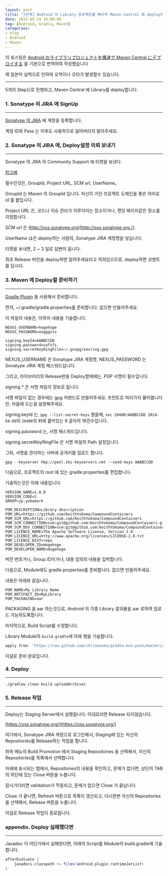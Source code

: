```yaml
---
layout: post
title: "[번역] Android 의 Library 프로젝트를 빠르게 Maven Central 에 deploy하기"
date: 2015-05-24 18:00:00
tag: [Android, Gradle, Maven]
categories:
- blog
- Android
- Maven
---
```


이 포스팅은 [Android のライブラリプロジェクトを爆速で Maven Central にデプロイする](http://qiita.com/KeithYokoma/items/e9ee24e7f6a62623f2fb) 을 기본으로 번역하여 작성했습니다

제 일본어 실력으로 인하여 오역이나 오타가 발생할수 있습니다.

<!--more-->

- - -

5개의 Step으로 진행되고, Maven Central 에 Library를 deploy합니다.

### 1. Sonatype 의 JIRA 에 SignUp

- - -

[Sonatype 의 JIRA](https://issues.sonatype.org/secure/Dashboard.jspa) 에 계정을 등록합니다.

계정 ID와 Pass 는 이후도 사용하므로 잃어버리지 말아주세요.

### 2. Sonatype 의 JIRA 에, Deploy설정 의뢰 보내기

- - -

Sonatype 의 JIRA 의 Community Support 에 티켓을 보낸다.

[참고예](https://issues.sonatype.org/browse/OSSRH-8601)

필수인것은, GroupId, Project URL, SCM url, UserName。

GroupId 는 Maven 의 GroupId 입니다. 자신이 가진 프로젝트 도메인을 좋은 의미로 id 를 붙입시다.

Project URL 은, 코드나 이슈 관리가 이루어지는 장소이거나, 랜딩 페이지같은 장소를 지정합시다.

SCM url 은 (http://oss.sonatype.org)[http://oss.sonatype.org./].

UserName は은 deploy하는 사람의, Sonatype JIRA 계정명을 넣습니다.

티켓을 보내면, 2 ~ 3 일로 답변이 옵니다.

최초 Release 버전을 deploy하면 알려주세요라고 적혀있으므로, deploy하면 코멘트를 답시다.

### 3. Maven 에 Deploy할 준비하기

- - -

[Gradle Plugin](https://github.com/chrisbanes/gradle-mvn-push) 을 사용해서 준비합니다.

먼저, ~/.gradle/gradle.properties를 준비합니다. 없으면 만들어주세요.

이 파일의 내용은, 이하의 내용을 기술합니다.

```
NEXUS_USERNAME=hogehoge
NEXUS_PASSWORD=oogggsss

signing.keyId=AABBCCDD
signing.password=safsfs
signing.secretKeyRingFile=~/.gnupg/secring.gpg
```

NEXUS_USERNAME 은 Sonatype JIRA 계정명, NEXUS_PASSWORD 는 Sonatype JIRA 계정 패스워드입니다.

그리고, 라이브러리의 Release판을 Deploy할때에는, PGP 서명이 필수입니다.

signing.* 은 서명 파일의 정보로 됩니다.

서명 파일이 없는 경우에는 gpg 커맨드로 만들어주세요. 프런트로 여러가지 물어봅니다만, 마음에 드는걸 설정해주세요.

signing.keyId 는, `gpg --list-secret-keys` 했을때, `sec 2048R/AABBCCDD 2014-04-09`의 `2048R`의 뒤에 붙어있는 8 글자의  16진수입니다.

signing.password 는, 서명 패스워드입니다.

signing.secretKeyRingFile 은 서명 파일의 Path 설정입니다.

그뒤, 서명을 관리하는 서버에 공개키를 업로드 합니다.

`gpg --keyserver hkp://pool.sks-keyservers.net --send-keys AABBCCDD`

다음으로, 프로젝트의 root 에 있는 gradle.properties를 편집합니다.

기술하는것은 아래 내용입니다.

```
VERSION_NAME=1.0.0
VERSION_CODE=1
GROUP=jp.yokomark

POM_DESCRIPTION=Library description
POM_URL=https://github.com/KeithYokoma/CompoundContainers
POM_SCM_URL=https://github.com/KeithYokoma/CompoundContainers
POM_SCM_CONNECTION=scm:git@github.com:KeithYokoma/CompoundContainers.git
POM_SCM_DEV_CONNECTION=scm:git@github.com:KeithYokoma/CompoundContainers.git
POM_LICENCE_NAME=The Apache Software License, Version 2.0
POM_LICENCE_URL=http://www.apache.org/licenses/LICENSE-2.0.txt
POM_LICENCE_DIST=repo
POM_DEVELOPER_ID=Hogehoge
POM_DEVELOPER_NAME=Hogehoge
```

버전 번호거나, Group ID이거나, 대충 임의의 내용을 입력합니다.

다음으로, Module에도 gradle.properties를 준비합니다. 없으면 만들어주세요.

내용은 아래와 같습니다.

```
POM_NAME=My Library Name
POM_ARTIFACT_ID=MyLibrary
POM_PACKAGING=aar
```

PACKAGING 을 aar 하는것으로, Android 의 각종 Library 결과물을 aar 로하여 업로드 가능하도록합니다.

마지막으로, Build Script를 수정합니다.

Library Module의 `build.gradle`에 아래 행을 기술합니다.


```groovy
apply from: 'https://raw.github.com/chrisbanes/gradle-mvn-push/master/gradle-mvn-push.gradle'
```

이걸로 준비 완료입니다.

### 4. Deploy
- - -

```
./gradlew clean build uploadArchives
```

### 5. Release 작업
- - -

Deploy는 Staging Server에서 실행됩니다. 이대로라면 Release 되지않습니다.

[https://oss.sonatype.org/](https://oss.sonatype.org/)

여기에서, Sonatype JIRA 계정으로 로그인해서, Staging에 있는 자신의 Repositories를 Release하는 작업을 합니다.

좌측 메뉴의 Build Promotion 에서 Staging Repositories 을 선택해서, 자신의 Repositories를 목록에서 선택합니다.

아래에 표시되는 탭에서, Repositories의 내용을 확인하고, 문제가 없다면, 상단의 TAB의 하단에 있는 Close 버튼을 누릅니다.

잠시기다리면 validation가 작동되고, 문제가 없으면 Close 가 끝납니다.

Close 가 끝나면, Refresh 버튼으로 목록이 갱신되고, 다시한번 자신의 Repositories를 선택해서, Release 버튼을 누릅니다.

이걸로 Release 작업이 종료됩니다.

### appendix. Deploy 실패했다면
- - -

Javadoc 이 어딘가에서 실패한다면, 아래의 Script를 Module의 build.gradle에 기술합니다.


```groovy
afterEvaluate {
    javadocs.classpath += files(android.plugin.runtimeJarList)
}
```
